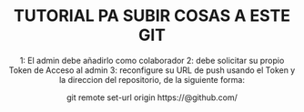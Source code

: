 <center> 

  <H1> TUTORIAL PA SUBIR COSAS A ESTE GIT</H1>
  
  1: El admin debe añadirlo como colaborador
  2: debe solicitar su propio Token de Acceso al admin
  3: reconfigure su URL de push usando el Token y la direccion del repositorio, de la siguiente forma:
  
  git remote set-url origin https://<Tu Id De Token Personal>@github.com/<La URL de tu repositorio en GIT>

</center>

